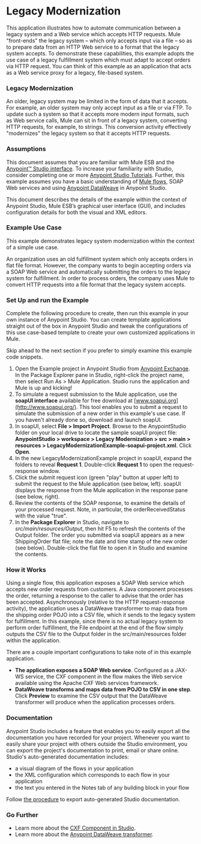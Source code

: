 # Legacy Modernization

This application illustrates how to automate communication between a legacy system and a Web service which accepts HTTP requests. Mule "front-ends" the legacy system – which only accepts input via a file – so as to prepare data from an HTTP Web service to a format that the legacy system accepts. To demonstrate these capabilities, this example adopts the use case of a legacy fulfillment system which must adapt to accept orders via HTTP request. You can think of this example as an application that acts as a Web service proxy for a legacy, file-based system.

### Legacy Modernization

An older, legacy system may be limited in the form of data that it accepts. For example, an older system may only accept input as a file or via FTP. To update such a system so that it accepts more modern input formats, such as Web service calls, Mule can sit in front of a legacy system, converting HTTP requests, for example, to strings. This conversion activity effectively "modernizes" the legacy system so that it accepts HTTP requests.

### Assumptions 

This document assumes that you are familiar with Mule ESB and the [Anypoint™ Studio interface](http://www.mulesoft.org/documentation/display/current/Anypoint+Studio+Essentials). To increase your familiarity with Studio, consider completing one or more [Anypoint Studio Tutorials](http://www.mulesoft.org/documentation/display/current/Basic+Studio+Tutorial).  Further, this example assumes you have a basic understanding of [Mule flows](http://www.mulesoft.org/documentation/display/33X/Mule+Application+Architecture), SOAP Web services and using [Anypoint DataWeave](https://developer.mulesoft.com/docs/display/current/DataWeave+Reference+Documentation) in Anypoint Studio.

This document describes the details of the example within the context of Anypoint Studio, Mule ESB’s graphical user interface (GUI), and includes configuration details for both the visual and XML editors.

### Example Use Case 

This example demonstrates legacy system modernization within the context of a simple use case.

An organization uses an old fulfillment system which only accepts orders in flat file format. However, the company wants to begin accepting orders via a SOAP Web service and automatically submitting the orders to the legacy system for fulfillment. In order to process orders, the company uses Mule to convert HTTP requests into a file format that the legacy system accepts. 

### Set Up and run the Example

Complete the following procedure to create, then run this example in your own instance of Anypoint Studio. You can create template applications straight out of the box in Anypoint Studio and tweak the configurations of this use case-based template to create your own customized applications in Mule.

Skip ahead to the next section if you prefer to simply examine this example code snippets.

1. Open the Example project in Anypoint Studio from [Anypoint Exchange](http://www.mulesoft.org/documentation/display/current/Anypoint+Exchange). In the Package Explorer pane in Studio, right-click the project name, then select Run As > Mule Application. Studio runs the application and Mule is up and kicking! 
1. To simulate a request submission to the Mule application, use the **soapUI interface** available for free download at [www.soapui.org](http://www.soapui.org/). This tool enables you to submit a request to simulate the submission of a new order in this example's use case.  If you haven't already done so, download and launch soapUI. 
2. In soapUI, select **File > Import Project**. Browse to the AnypointStudio folder on your local drive to locate the sample soapUI project file: **AnypointStudio > workspace > Legacy Modernization > src > main > resources > LegacyModernizationExample-soapui-project.xml**. Click **Open**.
2. In the new LegacyModernizationExample project in soapUI, expand the folders to reveal **Request 1**. Double-click **Request 1** to open the request-response window.
2. Click the submit request icon (green "play" button at upper left) to submit the request to the Mule application (see below, left). soapUI displays the response from the Mule application in the response pane (see below, right).
3. Review the contents of the SOAP response, to examine the details of your processed request. Note, in particular, the orderReceivedStatus with the value "true".
3. In the **Package Explorer** in Studio, navigate to *src/main/resources/Output*, then hit F5 to refresh the contents of the Output folder. The order you submitted via soapUI appears as a new ShippingOrder flat file; note the date and time stamp of the new order (see below). Double-click the flat file to open it in Studio and examine the contents.

### How it Works 

Using a single flow, this application exposes a SOAP Web service which accepts new order requests from customers. A Java component processes the order, returning a response to the caller to advise that the order has been accepted. Asynchronously (relative to the HTTP request-response activity), the application uses a DataWeave transformer to map data from the shipping order POJO into a CSV file, which it sends to the legacy system for fulfillment. In this example, since there is no actual legacy system to perform order fulfillment, the File endpoint at the end of the flow simply outputs the CSV file to the Output folder in the src/main/resources folder within the application. 

There are a couple important configurations to take note of in this example application.

- **The application exposes a SOAP Web service**.  Configured as a JAX-WS service, the CXF component in the flow makes the Web service available using the Apache CXF Web services framework.
- **DataWeave transforms and maps data from POJO to CSV in one step**. Click **Preview** to examine the CSV output that the DataWeave transformer will produce when the application processes orders.

### Documentation 

Anypoint Studio includes a feature that enables you to easily export all the documentation you have recorded for your project. Whenever you want to easily share your project with others outside the Studio environment, you can export the project's documentation to print, email or share online. Studio's auto-generated documentation includes:

- a visual diagram of the flows in your application
- the XML configuration which corresponds to each flow in your application
- the text you entered in the Notes tab of any building block in your flow

Follow [the procedure](http://www.mulesoft.org/documentation/display/current/Importing+and+Exporting+in+Studio#ImportingandExportinginStudio-ExportingStudioDocumentation) to export auto-generated Studio documentation.

### Go Further 
- Learn more about the [CXF Component in Studio](http://www.mulesoft.org/documentation/display/current/CXF+Component+Reference).
- Learn more about the [Anypoint DataWeave transformer](https://developer.mulesoft.com/docs/display/current/DataWeave+Reference+Documentation).
